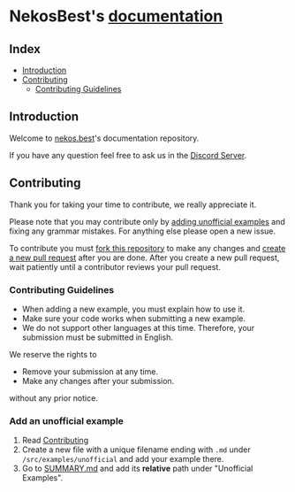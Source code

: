 # NekosBest's [documentation](https://docs.nekos.best)

## Index

<!-- no toc -->
- [Introduction](#introduction)
- [Contributing](#contributing)
  - [Contributing Guidelines](#contributing-guidelines)

## Introduction

Welcome to [nekos.best](https://nekos.best)'s documentation repository.

If you have any question feel free to ask us in the [Discord Server](https://nekos.best/discord?ref=docs).

## Contributing

Thank you for taking your time to contribute, we really appreciate it.

Please note that you may contribute only by [adding unofficial examples](#add-an-unofficial-example) and fixing any grammar mistakes. For anything else please open a new issue.

To contribute you must [fork this repository](https://docs.github.com/en/get-started/quickstart/fork-a-repo#forking-a-repository) to make any changes and [create a new pull request](https://docs.github.com/en/pull-requests/collaborating-with-pull-requests/proposing-changes-to-your-work-with-pull-requests/creating-a-pull-requesthttps://docs.github.com/en/pull-requests/collaborating-with-pull-requests/proposing-changes-to-your-work-with-pull-requests/creating-a-pull-request) after you are done. After you create a new pull request, wait patiently until a contributor reviews your pull request.

### Contributing Guidelines

- When adding a new example, you must explain how to use it.
- Make sure your code works when submitting a new example.
- We do not support other languages at this time. Therefore, your submission must be submitted in English.

We reserve the rights to

- Remove your submission at any time.
- Make any changes after your submission.

without any prior notice.

### Add an unofficial example

1. Read [Contributing](#contributing)
2. Create a new file with a unique filename ending with `.md` under `/src/examples/unofficial` and add your example there.
3. Go to [SUMMARY.md](/src/SUMMARY.md#examples) and add its __relative__ path under "Unofficial Examples".
